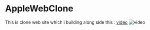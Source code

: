 # AppleWebClone 
This is clone web site which i building along side this : [video]("https://youtu.be/RbxHZwFtRT4")
![video](https://youtu.be/RbxHZwFtRT4)